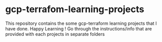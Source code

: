 # gcp-terrafom-learning-projects
This repository contains the some gcp-terraform learning projects that I have done. Happy Learning !
Go through the instructions/info that are provided with each projects in separate folders
